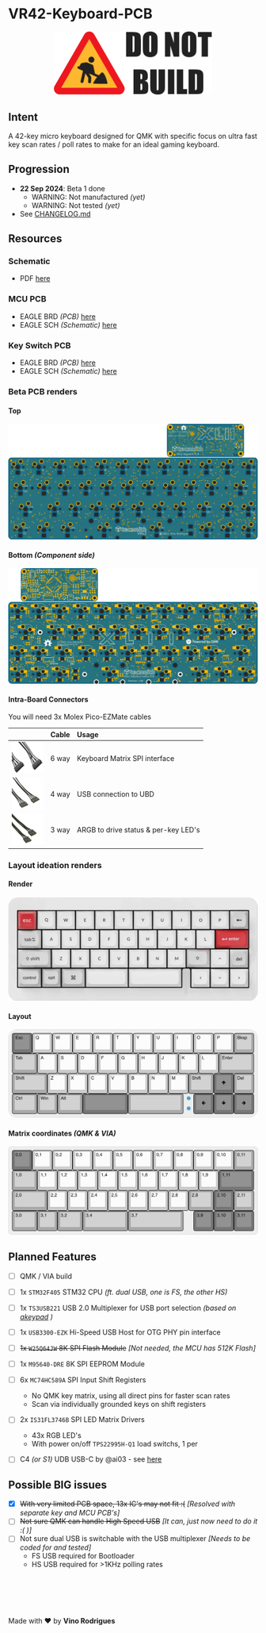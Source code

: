 # VR42-Keyboard-PCB

<p align="center"><img src="docs/donotbuild.min.svg" alt="Under Construction" width="320"></p>

## Intent

A 42-key micro keyboard designed for QMK with specific focus on ultra fast key scan rates / poll rates to make for an ideal gaming keyboard.


## Progression

- **22 Sep 2024**: Beta 1 done
  - WARNING: Not manufactured *(yet)*
  - WARNING: Not tested *(yet)*
- See [CHANGELOG.md](CHANGELOG.md)

## Resources

### Schematic
 - PDF [here](docs/vr42-revB.pdf)

### MCU PCB
 - EAGLE BRD *(PCB)* [here](EAGLE/vr42/vr42-revB-kbd.brd)
 - EAGLE SCH *(Schematic)* [here](EAGLE/vr42/vr42-revB-kbd.sch)

### Key Switch PCB
 - EAGLE BRD *(PCB)* [here](EAGLE/vr42/vr42-revB-kbd.brd)
 - EAGLE SCH *(Schematic)* [here](EAGLE/vr42/vr42-revB-kbd.sch)


### Beta PCB renders

#### Top
![](docs/vr42-revB-top.png)

#### Bottom *(Component side)*
![](docs/vr42-revB-btm.png)

#### Intra-Board Connectors

You will need 3x Molex Pico-EZMate cables

|                                                                 | Cable | Usage                                |
|:---------------------------------------------------------------:|:-----:|:-------------------------------------|
| <img src="docs/pico-ezmate-6.png" width="64" height="64"></img> | 6 way | Keyboard Matrix SPI interface        |
| <img src="docs/pico-ezmate-4.png" width="64" height="64"></img> | 4 way | USB connection to UBD                |
| <img src="docs/pico-ezmate-3.png" width="64" height="64"></img> | 3 way | ARGB to drive status & per-key LED's |


### Layout ideation renders

#### Render
![Render](docs/vr42-render.png)

#### Layout
![Layout](docs/vr42-layout.png)

#### Matrix coordinates *(QMK & VIA)*
![Matrix](docs/vr42-matrix.png)


## Planned Features

- [ ] QMK / VIA build
- [ ] 1x `STM32F405` STM32 CPU *(ft. dual USB, one is FS, the other HS)*
- [ ] 1x `TS3USB221` USB 2.0 Multiplexer for USB port selection *(based on [akeypad](https://github.com/luantty2/akeypad) )*
- [ ] 1x `USB3300-EZK` Hi-Speed USB Host for OTG PHY pin interface
- [ ] ~~1x `W25Q64JW` 8K SPI Flash Module~~ *[Not needed, the MCU has 512K Flash]*
- [ ] 1x `M95640-DRE` 8K SPI EEPROM Module
- [ ] 6x `MC74HC589A` SPI Input Shift Registers
    - No QMK key matrix, using all direct pins for faster scan rates
    - Scan via individually grounded keys on shift registers
- [ ] 2x `IS31FL3746B` SPI LED Matrix Drivers
    - 43x RGB LED's
    - With power on/off `TPS22995H-Q1` load switchs, 1 per
- [ ] C4 *(or S1)* UDB USB-C by @ai03 - see [here](https://github.com/ai03-2725/Unified-Daughterboard)


## Possible BIG issues

- [x] ~~With very limited PCB space, 13x IC's may not fit :(~~ *[Resolved with separate key and MCU PCB's]*
- [ ] ~~Not sure QMK can handle High Speed USB~~ *[It can, just now need to do it :( )]*
- [ ] Not sure dual USB is switchable with the USB multiplexer *[Needs to be coded for and tested]*
    - FS USB required for Bootloader
    - HS USB required for >1KHz polling rates


&nbsp;<br>&nbsp;
---
Made with &#9829; by **Vino Rodrigues**